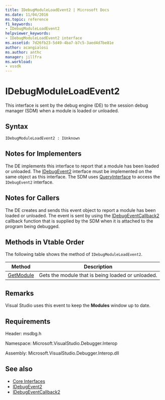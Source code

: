 ```yaml
---
title: IDebugModuleLoadEvent2 | Microsoft Docs
ms.date: 11/04/2016
ms.topic: reference
f1_keywords:
- IDebugModuleLoadEvent2
helpviewer_keywords:
- IDebugModuleLoadEvent2 interface
ms.assetid: 7d26fb23-5d49-4ba7-b7c5-3aed4d7be81e
author: acangialosi
ms.author: anthc
manager: jillfra
ms.workload:
- vssdk
---
```

# IDebugModuleLoadEvent2
This interface is sent by the debug engine (DE) to the session debug manager (SDM) when a module is loaded or unloaded.

## Syntax

```
IDebugModuleLoadEvent2 : IUnknown
```

## Notes for Implementers
 The DE implements this interface to report that a module has been loaded or unloaded. The [IDebugEvent2](../../../extensibility/debugger/reference/idebugevent2.md) interface must be implemented on the same object as this interface. The SDM uses [QueryInterface](/cpp/atl/queryinterface) to access the `IDebugEvent2` interface.

## Notes for Callers
 The DE creates and sends this event object to report a module has been loaded or unloaded. The event is sent by using the [IDebugEventCallback2](../../../extensibility/debugger/reference/idebugeventcallback2.md) callback function that is supplied by the SDM when it is attached to the program being debugged.

## Methods in Vtable Order
 The following table shows the method of `IDebugModuleLoadEvent2`.

|Method|Description|
|------------|-----------------|
|[GetModule](../../../extensibility/debugger/reference/idebugmoduleloadevent2-getmodule.md)|Gets the module that is being loaded or unloaded.|

## Remarks
 Visual Studio uses this event to keep the **Modules** window up to date.

## Requirements
 Header: msdbg.h

 Namespace: Microsoft.VisualStudio.Debugger.Interop

 Assembly: Microsoft.VisualStudio.Debugger.Interop.dll

## See also
- [Core Interfaces](../../../extensibility/debugger/reference/core-interfaces.md)
- [IDebugEvent2](../../../extensibility/debugger/reference/idebugevent2.md)
- [IDebugEventCallback2](../../../extensibility/debugger/reference/idebugeventcallback2.md)
